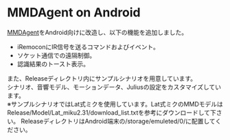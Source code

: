 MMDAgent on Android
====================

[MMDAgent](http://www.mmdagent.jp/)をAndroid向けに改造し、以下の機能を追加しました。
* iRemoconにIR信号を送るコマンドおよびイベント。
* ソケット通信での遠隔制御。
* 認識結果のトースト表示。

また、Releaseディレクトリ内にサンプルシナリオを用意しています。  
シナリオ、音響モデル、モーションデータ、Juliusの設定をカスタマイズしています。  
※サンプルシナリオではLat式ミクを使用しています。Lat式ミクのMMDモデルはRelease/Model/Lat_miku2.31/download_list.txtを参考にダウンロードして下さい。
ReleaseディレクトリはAndroid端末の/storage/emuleted/0/に配置してください。